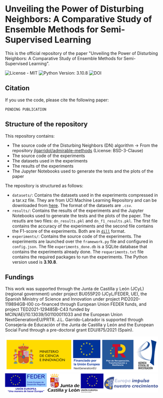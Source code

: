 Unveiling the Power of Disturbing Neighbors: A Comparative Study of Ensemble Methods for Semi-Supervised Learning
==============================
This is the official repository of the paper "Unveiling the Power of Disturbing Neighbors: A Comparative Study of Ensemble Methods for Semi-Supervised Learning".


<!--Badged-->
![License - MIT](https://img.shields.io/github/license/admirable-ubu/DN-SSL?style=flat-square)
![Python Version: 3.10.8](https://img.shields.io/badge/python-3.10.8-blue?style=flat-square)
![DOI](https://img.shields.io/badge/DOI-PENDING-red?style=flat-square)

Citation
--------
If you use the code, please cite the following paper:

```
PENDING PUBLICATION
```

Structure of the repository
---------------------------

This repository contains:
- The source code of the Disturbing Neighbors (DN) algorithm -> From the repository [jlgarridol/admirable-methods](https://github.com/jlgarridol/admirable-methods) (License: BSD-3-Clause)
- The source code of the experiments
- The datasets used in the experiments
- The results of the experiments
- The Jupyter Notebooks used to generate the tests and the plots of the paper

The repository is structured as follows:
- `datasets/`: Contains the datasets used in the experiments compressed in a tar.xz file. They are from UCI Machine Learning Repository and can be downloaded from [here](https://archive.ics.uci.edu/). The format of the datasets are `.csv`.
- `results/`: Contains the results of the experiments and the Jupyter Notebooks used to generate the tests and the plots of the paper. The resutls are two files: `dn_results.pkl` and `dn_f1_results.pkl`. The first file contains the accuracy of the experiments and the second file contains the F1-score of the experiments. Both are in [`dill`](https://pypi.org/project/dill/) format.
- `experiments/`: Contains the source code of the experiments. The experiments are launched over the `framework.py` file and configured in `config.json`. The file `experiments_done.db` is a SQLite database that contains the experiments already done. The `requeriments.txt` file contains the required packages to run the experiments. The Python version used is **3.10.8**.

Fundings
--------

This work was supported through the Junta de Castilla y León (JCyL) (regional government) under project BU055P20 (JCyL/FEDER, UE), the Spanish Ministry of Science and Innovation under project PID2020-119894GB-I00 co-financed through European Union FEDER funds, and project TED2021-129485B-C43 funded by MCIN/AEI/10.13039/501100011033 and the European Union NextGenerationEU/PRTR. J.L. Garrido-Labrador is supported through Consejería de Educación of the Junta de Castilla y León and the European Social Fund through a pre-doctoral grant EDU/875/2021 (Spain).


<!--Add the funding picture-->
![Funding](funding/funding_project.svg)
![Funding](funding/funding_project_cyl.svg)

